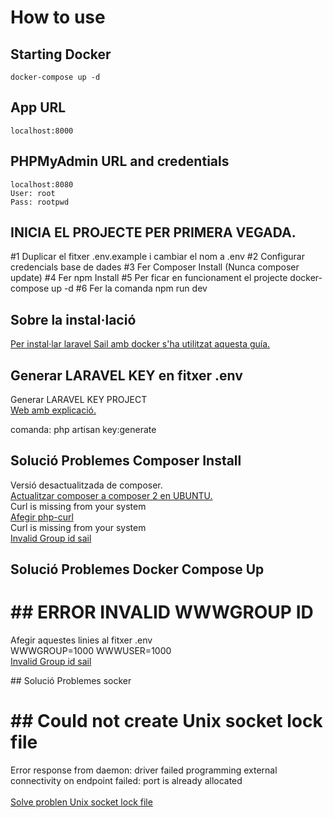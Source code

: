 # How to use

## Starting Docker

```shell
docker-compose up -d
```

## App URL

```shell
localhost:8000
```

## PHPMyAdmin URL and credentials

```shell
localhost:8080
User: root
Pass: rootpwd
```

## INICIA EL PROJECTE PER PRIMERA VEGADA.

<p align="left">
#1 Duplicar el fitxer .env.example i cambiar el nom a .env
#2 Configurar credencials base de dades
#3 Fer Composer Install (Nunca composer update)
#4 Fer npm Install
#5 Per ficar en funcionament el projecte docker-compose up -d
#6 Fer la comanda npm run dev


</p>

## Sobre la instal·lació

<p align="left">
<a href="https://www.youtube.com/watch?v=i0LOihS_RDk">Per instal·lar laravel Sail amb docker s'ha utilitzat aquesta guía.</a>
</p>

## Generar LARAVEL KEY en fitxer .env

<p align="left">
Generar LARAVEL KEY PROJECT
<br>
<a href="https://stillat.com/blog/2016/12/07/laravel-artisan-key-command-the-keygenerate-command">Web amb explicació.</a>
<br>
<p>comanda: php artisan key:generate</p>
</p>

## Solució Problemes Composer Install

<p align="left">
Versió desactualitzada de composer.
<br>
<a href="https://www.codifica.me/actualizar-composer-a-composer-2-ubuntu/">Actualitzar composer a composer 2 en UBUNTU.</a>
<br>
Curl is missing from your system
<br>
<a href="https://websolutionstuff.com/post/require-ext-curl-is-missing-from-your-system-ubuntu">Afegir php-curl</a>
<br>
Curl is missing from your system
<br>
<a href="https://websolutionstuff.com/post/require-ext-curl-is-missing-from-your-system-ubuntu">Invalid Group id sail</a>
</p>

## Solució Problemes Docker Compose Up

<h1>## ERROR INVALID WWWGROUP ID</h1>
<p align="left">
Afegir aquestes linies al fitxer .env
<br>
WWWGROUP=1000
WWWUSER=1000
<br>
<a href="https://stackoverflow.com/questions/67224488/laravel-sail-wont-build-on-ubuntu-20-04-groupadd-invalid-group-id-sail">Invalid Group id sail</a>
</p>
## Solució Problemes socker 

<h1>## Could not create Unix socket lock file</h1>
<p align="left">
Error response from daemon: driver failed programming external connectivity on endpoint failed: port is already allocated<br>
<br>
<a href="https://dejuniorasenior.com/problema-con-conexion-a-base-de-datos-en-laravel-sail/">Solve problen Unix socket lock file</a>
</p>
